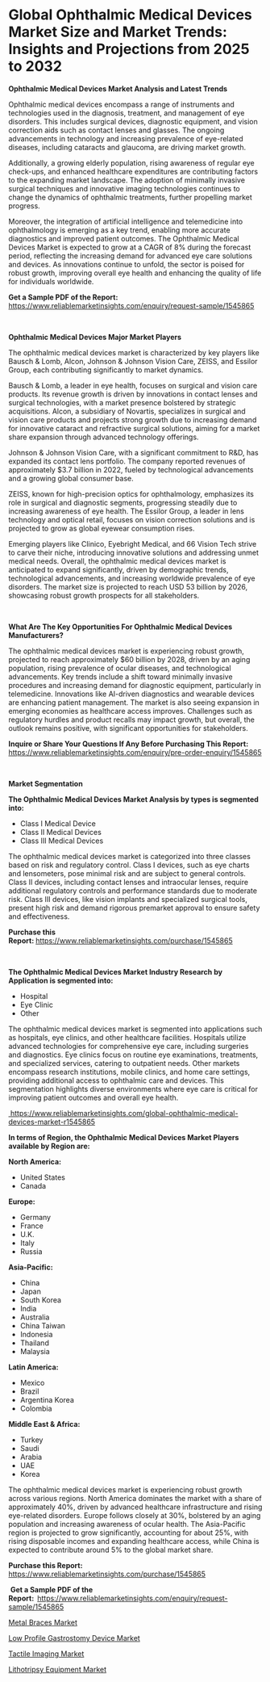 <p><h1>Global Ophthalmic Medical Devices Market Size and Market Trends: Insights and Projections from 2025 to 2032</h1></p><p><strong>Ophthalmic Medical Devices Market Analysis and Latest Trends</strong></p>
<p><p>Ophthalmic medical devices encompass a range of instruments and technologies used in the diagnosis, treatment, and management of eye disorders. This includes surgical devices, diagnostic equipment, and vision correction aids such as contact lenses and glasses. The ongoing advancements in technology and increasing prevalence of eye-related diseases, including cataracts and glaucoma, are driving market growth. </p><p>Additionally, a growing elderly population, rising awareness of regular eye check-ups, and enhanced healthcare expenditures are contributing factors to the expanding market landscape. The adoption of minimally invasive surgical techniques and innovative imaging technologies continues to change the dynamics of ophthalmic treatments, further propelling market progress.</p><p>Moreover, the integration of artificial intelligence and telemedicine into ophthalmology is emerging as a key trend, enabling more accurate diagnostics and improved patient outcomes. The Ophthalmic Medical Devices Market is expected to grow at a CAGR of 8% during the forecast period, reflecting the increasing demand for advanced eye care solutions and devices. As innovations continue to unfold, the sector is poised for robust growth, improving overall eye health and enhancing the quality of life for individuals worldwide.</p></p>
<p><strong>Get a Sample PDF of the Report:&nbsp;</strong> <a href="https://www.reliablemarketinsights.com/enquiry/request-sample/1545865?utm_campaign=2221&utm_medium=2&utm_source=Github&utm_content=ia&utm_term=03032025&utm_id=ophthalmic-medical-devices">https://www.reliablemarketinsights.com/enquiry/request-sample/1545865</a></p>
<p>&nbsp;</p>
<p><strong>Ophthalmic Medical Devices Major Market Players</strong></p>
<p><p>The ophthalmic medical devices market is characterized by key players like Bausch & Lomb, Alcon, Johnson & Johnson Vision Care, ZEISS, and Essilor Group, each contributing significantly to market dynamics. </p><p>Bausch & Lomb, a leader in eye health, focuses on surgical and vision care products. Its revenue growth is driven by innovations in contact lenses and surgical technologies, with a market presence bolstered by strategic acquisitions. Alcon, a subsidiary of Novartis, specializes in surgical and vision care products and projects strong growth due to increasing demand for innovative cataract and refractive surgical solutions, aiming for a market share expansion through advanced technology offerings.</p><p>Johnson & Johnson Vision Care, with a significant commitment to R&D, has expanded its contact lens portfolio. The company reported revenues of approximately $3.7 billion in 2022, fueled by technological advancements and a growing global consumer base.</p><p>ZEISS, known for high-precision optics for ophthalmology, emphasizes its role in surgical and diagnostic segments, progressing steadily due to increasing awareness of eye health. The Essilor Group, a leader in lens technology and optical retail, focuses on vision correction solutions and is projected to grow as global eyewear consumption rises.</p><p>Emerging players like Clinico, Eyebright Medical, and 66 Vision Tech strive to carve their niche, introducing innovative solutions and addressing unmet medical needs. Overall, the ophthalmic medical devices market is anticipated to expand significantly, driven by demographic trends, technological advancements, and increasing worldwide prevalence of eye disorders. The market size is projected to reach USD 53 billion by 2026, showcasing robust growth prospects for all stakeholders.</p></p>
<p>&nbsp;</p>
<p><strong>What Are The Key Opportunities For Ophthalmic Medical Devices Manufacturers?</strong></p>
<p><p>The ophthalmic medical devices market is experiencing robust growth, projected to reach approximately $60 billion by 2028, driven by an aging population, rising prevalence of ocular diseases, and technological advancements. Key trends include a shift toward minimally invasive procedures and increasing demand for diagnostic equipment, particularly in telemedicine. Innovations like AI-driven diagnostics and wearable devices are enhancing patient management. The market is also seeing expansion in emerging economies as healthcare access improves. Challenges such as regulatory hurdles and product recalls may impact growth, but overall, the outlook remains positive, with significant opportunities for stakeholders.</p></p>
<p><strong>Inquire or Share Your Questions If Any Before Purchasing This Report:</strong> <a href="https://www.reliablemarketinsights.com/enquiry/pre-order-enquiry/1545865?utm_campaign=2221&utm_medium=2&utm_source=Github&utm_content=ia&utm_term=03032025&utm_id=ophthalmic-medical-devices">https://www.reliablemarketinsights.com/enquiry/pre-order-enquiry/1545865</a></p>
<p>&nbsp;</p>
<p><strong>Market Segmentation</strong></p>
<p><strong>The Ophthalmic Medical Devices Market Analysis by types is segmented into:</strong></p>
<p><ul><li>Class I Medical Device</li><li>Class II Medical Devices</li><li>Class III Medical Devices</li></ul></p>
<p><p>The ophthalmic medical devices market is categorized into three classes based on risk and regulatory control. Class I devices, such as eye charts and lensometers, pose minimal risk and are subject to general controls. Class II devices, including contact lenses and intraocular lenses, require additional regulatory controls and performance standards due to moderate risk. Class III devices, like vision implants and specialized surgical tools, present high risk and demand rigorous premarket approval to ensure safety and effectiveness.</p></p>
<p><strong>Purchase this Report:&nbsp;</strong><a href="https://www.reliablemarketinsights.com/purchase/1545865?utm_campaign=2221&utm_medium=2&utm_source=Github&utm_content=ia&utm_term=03032025&utm_id=ophthalmic-medical-devices">https://www.reliablemarketinsights.com/purchase/1545865</a></p>
<p>&nbsp;</p>
<p><strong>The Ophthalmic Medical Devices Market Industry Research by Application is segmented into:</strong></p>
<p><ul><li>Hospital</li><li>Eye Clinic</li><li>Other</li></ul></p>
<p><p>The ophthalmic medical devices market is segmented into applications such as hospitals, eye clinics, and other healthcare facilities. Hospitals utilize advanced technologies for comprehensive eye care, including surgeries and diagnostics. Eye clinics focus on routine eye examinations, treatments, and specialized services, catering to outpatient needs. Other markets encompass research institutions, mobile clinics, and home care settings, providing additional access to ophthalmic care and devices. This segmentation highlights diverse environments where eye care is critical for improving patient outcomes and overall eye health.</p></p>
<p><a href="https://www.reliablemarketinsights.com/global-ophthalmic-medical-devices-market-r1545865?utm_campaign=2221&utm_medium=2&utm_source=Github&utm_content=ia&utm_term=03032025&utm_id=ophthalmic-medical-devices">&nbsp;https://www.reliablemarketinsights.com/global-ophthalmic-medical-devices-market-r1545865</a></p>
<p><strong>In terms of Region, the Ophthalmic Medical Devices Market Players available by Region are:</strong></p>
<p>
    <p> <strong> North America: </strong>
        <ul>
            <li>United States</li>
            <li>Canada</li>
        </ul>
        </p> 
    <p> <strong> Europe: </strong>
        <ul>
            <li>Germany</li>
            <li>France</li>
            <li>U.K.</li>
            <li>Italy</li>
            <li>Russia</li>
        </ul>
        </p> 
    <p> <strong> Asia-Pacific: </strong>
        <ul>
            <li>China</li>
            <li>Japan</li>
            <li>South Korea</li>
            <li>India</li>
            <li>Australia</li>
            <li>China Taiwan</li>
            <li>Indonesia</li>
            <li>Thailand</li>
            <li>Malaysia</li>
        </ul>
        </p> 
    <p> <strong> Latin America: </strong>
        <ul>
            <li>Mexico</li>
            <li>Brazil</li>
            <li>Argentina Korea</li>
            <li>Colombia</li>
        </ul>
        </p> 
    <p> <strong> Middle East & Africa: </strong>
        <ul>
            <li>Turkey</li>
            <li>Saudi</li>
            <li>Arabia</li>
            <li>UAE</li>
            <li>Korea</li>
        </ul>
    </p>
    </p>
<p><p>The ophthalmic medical devices market is experiencing robust growth across various regions. North America dominates the market with a share of approximately 40%, driven by advanced healthcare infrastructure and rising eye-related disorders. Europe follows closely at 30%, bolstered by an aging population and increasing awareness of ocular health. The Asia-Pacific region is projected to grow significantly, accounting for about 25%, with rising disposable incomes and expanding healthcare access, while China is expected to contribute around 5% to the global market share.</p></p>
<p><strong>Purchase this Report: </strong><a href="https://www.reliablemarketinsights.com/purchase/1545865?utm_campaign=2221&utm_medium=2&utm_source=Github&utm_content=ia&utm_term=03032025&utm_id=ophthalmic-medical-devices">https://www.reliablemarketinsights.com/purchase/1545865</a></p>
<p>&nbsp;<strong>Get a Sample PDF of the Report:&nbsp;&nbsp;</strong><a href="https://www.reliablemarketinsights.com/enquiry/request-sample/1545865?utm_campaign=2221&utm_medium=2&utm_source=Github&utm_content=ia&utm_term=03032025&utm_id=ophthalmic-medical-devices">https://www.reliablemarketinsights.com/enquiry/request-sample/1545865</a></p>
<p><strong></strong></p>
<p><p><a href="https://github.com/fulceclubbs2/Market-Research-Report-List-1/blob/main/metal-braces-market.md?utm_campaign=2221&utm_medium=2&utm_source=Github&utm_content=ia&utm_term=03032025&utm_id=ophthalmic-medical-devices">Metal Braces Market</a></p><p><a href="https://github.com/ChiragRp1/Market-Research-Report-List-7/blob/main/low-profile-gastrostomy-device-market.md?utm_campaign=2221&utm_medium=2&utm_source=Github&utm_content=ia&utm_term=03032025&utm_id=ophthalmic-medical-devices">Low Profile Gastrostomy Device Market</a></p><p><a href="https://github.com/rubiogruis0p/Market-Research-Report-List-1/blob/main/tactile-imaging-market.md?utm_campaign=2221&utm_medium=2&utm_source=Github&utm_content=ia&utm_term=03032025&utm_id=ophthalmic-medical-devices">Tactile Imaging Market</a></p><p><a href="https://github.com/kaniselway4c/Market-Research-Report-List-1/blob/main/lithotripsy-equipment-market.md?utm_campaign=2221&utm_medium=2&utm_source=Github&utm_content=ia&utm_term=03032025&utm_id=ophthalmic-medical-devices">Lithotripsy Equipment Market</a></p></p>